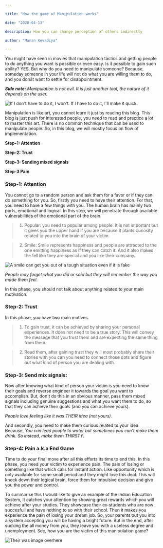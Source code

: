```yaml
---

title: "How the game of Manipulation works"

date: "2020-04-13"

description: How you can change perception of others indirectly

author: "Manan Kevadiya"

---
```




You might have seen in movies that manipulation tactics and getting people to do anything you want is possible or even easy. Is it possible to gain such ability? YES. But why do you need to manipulate someone? Because, someday someone in your life will not do what you are willing them to do, and you donât want to settle for disappointment.



_**Side note:** Manipulation is not evil. It is just another tool, the nature of it depends on the user._



![If I don't have to do it, I won't. If I have to do it, I'll make it quick.](https://animemotivation.com/wp-content/uploads/2018/09/Houtarou-Oreki-quotes-5.jpg)



Manipulation is like art, you cannot learn it just by reading this blog. This blog is just push for interested people, you need to read and practice a lot to master this art. There is no common technique that can be used to manipulate people. So, in this blog, we will mostly focus on flow of implementation.

**Step-1: Attention**

**Step-2: Trust**

**Step-3: Sending mixed signals**

**Step-3 Pain**


### Step-1: Attention

You cannot go to a random person and ask them for a favor or if they can do something for you. So, firstly you need to have their attention. For that, you need to have a few things with you. The human brain has mainly two parts, emotional and logical. In this step, we will penetrate through available vulnerabilities of the emotional part of the brain.

>1. Popular: you need to popular among people. It is not important but it gives you the upper hand if you are because it plants curiosity related to you into the brain of your victim.

>2. Smile: Smile represents happiness and people are attracted to the one emitting happiness as if they can catch it. And it also makes the fell like they are special and you like their company.

![A smile can get you out of a tough situation even if it is fake](https://data.whicdn.com/images/177697619/original.jpg)

_People may forget what you did or said but they will remember the way you made them feel._



In this phase, you should not talk about anything related to your main motivation.



### Step-2: Trust

In this phase, you have two main motives.

>1. To gain trust, it can be achieved by sharing your personal experiences. It does not need to be a true story. This will convey the message that you trust them and are expecting the same thing from them.

>2. Read them, after gaining trust they will most probably share their stories with you can you need to connect those dots and figure out what kind of person you are dealing with.



### Step-3: Send mix signals:

Now after knowing what kind of person your victim is you need to know their goals and reverse engineer it towards the goal you want to accomplish. But, don't do this in an obvious manner, pass them mixed signals including genuine suggestions and what you want them to do, so that they can achieve their goals (and you can achieve yours).

_People love feeling like it was THEIR idea (not yours)._



And secondly, you need to make them curious related to your idea. Because, _You can lead people to water but sometimes you can't make them drink. So instead, make them THIRSTY._





### Step-4: Pain a.k.a End Game

Time to do your final move after all this efforts its time to end this. In this phase, you need your victim to experience pain. The pain of losing or something like that which calls for instant action. Like opportunity which is only available for some small period and they might lose this deal. This will knock down their logical brain, force them for impulsive decision and give you the power and control.



To summarise this I would like to give an example of the Indian Education System, It catches your attention by showing great rewards which you will achieve after your studies. They showcase their ex-students who are now succesfull and have nothing to so with their school. Then it makes you experience the pain of losing your dream job. So, your parents put you into a system accepting you will be having a bright future. But in the end, after sucking the all money from you, they leave you with a useless degree and unemployment. See, how you are the victim of this manipulation game?



![Their was image overhere](https://2.bp.blogspot.com/-BFuyJxD0DX4/WYoZdp7hNWI/AAAAAAAACZo/T6SUGLhM4RgYNVBNe7uFC-JK4kDugLTcwCLcBGAs/s1600/Manipulation%2BQuotes%2Bwww.mostphrases.blogspot.com.jpg)

